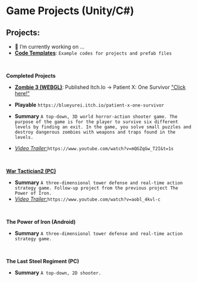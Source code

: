 # **Game Projects (Unity/C#)**

## **Projects:** 

- 🔭 I’m currently working on ...
- [**Code Templates**](https://github.com/darkbluerx/Code-Templates): `Example codes for projects and prefab files`
<br>

 **Completed Projects**
- [**Zombie 3 (WEBGL)**](https://github.com/darkbluerx/Zombie-3): Published Itch.Io -> Patient X: One Survivor  ["Click here!"](https://blueyurei.itch.io/patient-x-one-survivor) 
- **Playable** `https://blueyurei.itch.io/patient-x-one-survivor`
  
- **Summary** `A top-down, 3D world horror-action shooter game. The purpose of the game is for the player to survive six different levels by finding an exit. In the game, you solve small puzzles and destroy dangerous zombies with weapons and traps found in the levels.`
- [*Video Trailer:*](https://www.youtube.com/watch?v=mQGZqGw_T2I&t=1s)`https://www.youtube.com/watch?v=mQGZqGw_T2I&t=1s`
<br>

[**War Tactician2 (PC)**](https://github.com/darkbluerx/War-Tactician2)
- **Summary** `A three-dimensional tower defense and real-time action strategy game. Follow-up project from the previous project The Power of Iron.`
- [*Video Trailer:*](https://www.youtube.com/watch?v=aobl_4kvl-c)`https://www.youtube.com/watch?v=aobl_4kvl-c`
<br>

**The Power of Iron (Android)**
- **Summary** `A three-dimensional tower defense and real-time action strategy game.`
<br>

**The Last Steel Regiment (PC)**
- **Summary** `A top-down, 2D shooter.`
